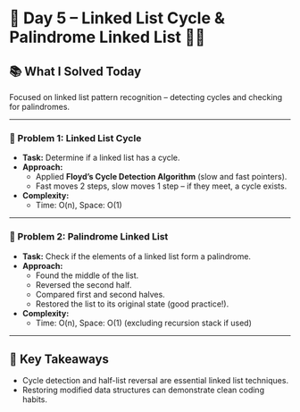 # 🚀 Day 5 – Linked List Cycle & Palindrome Linked List 🔁🔄

## 📚 What I Solved Today

Focused on linked list pattern recognition – detecting cycles and checking for palindromes.

---

### 🧠 Problem 1: Linked List Cycle
- **Task:** Determine if a linked list has a cycle.
- **Approach:**  
  - Applied **Floyd’s Cycle Detection Algorithm** (slow and fast pointers).
  - Fast moves 2 steps, slow moves 1 step – if they meet, a cycle exists.
- **Complexity:**  
  - Time: O(n), Space: O(1)

---

### 🧠 Problem 2: Palindrome Linked List
- **Task:** Check if the elements of a linked list form a palindrome.
- **Approach:**  
  - Found the middle of the list.
  - Reversed the second half.
  - Compared first and second halves.
  - Restored the list to its original state (good practice!).
- **Complexity:**  
  - Time: O(n), Space: O(1) (excluding recursion stack if used)

---

## 🧠 Key Takeaways

- Cycle detection and half-list reversal are essential linked list techniques.
- Restoring modified data structures can demonstrate clean coding habits.
